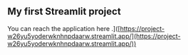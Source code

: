 ## My first Streamlit project

You can reach the application here .]([https://project-w26yu5yoderwknhnpdaarw.streamlit.app/](https://project-w26yu5yoderwknhnpdaarw.streamlit.app/))
